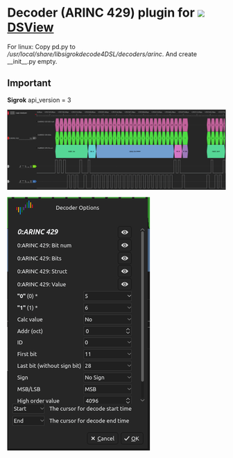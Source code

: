 # Decoder (ARINC 429) plugin for ![](https://www.dreamsourcelab.com/wp-content/uploads/2017/08/logo-small1.png) [DSView](https://github.com/DreamSourceLab/DSView)
For linux:
Copy pd.py to */usr/local/share/libsigrokdecode4DSL/decoders/arinc*. And create \_\_init\_\_.py empty.
## Important
**Sigrok** api_version = 3

![example](screenshots/2023-05-16_08-45.png)

![example](screenshots/2023-05-16_08-43.png)
